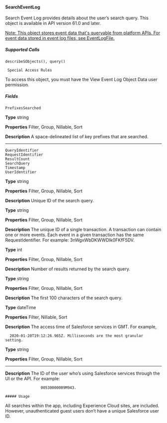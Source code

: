#### SearchEventLog

Search Event Log provides details about the user’s search query. This object is available in API version 61.0 and later.

[Note: This object stores event data that's queryable from platform APIs. For event data stored in event log files, see EventLogFile.](https://developer.salesforce.com/docs/atlas.en-us.254.0.object_reference.meta/object_reference/sforce_api_objects_eventlogfile.htm)

##### Supported Calls
```
describeSObjects(), query()

 Special Access Rules

```
To access this object, you must have the View Event Log Object Data user permission.

##### Fields

```
PrefixesSearched

```

**Type**
string

**Properties**
Filter, Group, Nillable, Sort

**Description**
A space-delineated list of key prefixes that are searched.


-----

```
QueryIdentifier
RequestIdentifier
ResultCount
SearchQuery
Timestamp
UserIdentifier

```

**Type**
string

**Properties**
Filter, Group, Nillable, Sort

**Description**
Unique ID of the search query.

**Type**
string

**Properties**
Filter, Group, Nillable, Sort

**Description**
The unique ID of a single transaction. A transaction can contain one or more events. Each
event in a given transaction has the same RequestIdentifier. For example:
3nWgxWbDKWWDIk0FKfF5DV.

**Type**
int

**Properties**
Filter, Group, Nillable, Sort

**Description**
Number of results returned by the search query.

**Type**
string

**Properties**
Filter, Group, Nillable, Sort

**Description**
The first 100 characters of the search query.

**Type**
dateTime

**Properties**
Filter, Nillable, Sort

**Description**
The access time of Salesforce services in GMT. For example,
```
  2020-01-20T19:12:26.965Z. Milliseconds are the most granular setting.

```
**Type**
string

**Properties**
Filter, Group, Nillable, Sort


-----

**Description**
The ID of the user who’s using Salesforce services through the UI or the API. For example:
```
                00530000009M943.

##### Usage

```
All searches within the app, including Experience Cloud sites, are included. However, unauthenticated guest users don’t have a unique
Salesforce user ID.

